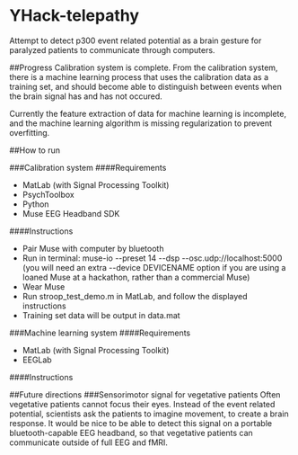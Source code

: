 YHack-telepathy
===============

Attempt to detect p300 event related potential as a brain gesture for paralyzed patients to communicate through computers.

##Progress
Calibration system is complete. From the calibration system, there is a machine learning process that uses the calibration data as a training set, and should become able to distinguish between events when the brain signal has and has not occured.

Currently the feature extraction of data for machine learning is incomplete, and the machine learning algorithm is missing regularization to prevent overfitting.

##How to run

###Calibration system
####Requirements
* MatLab (with Signal Processing Toolkit)
* PsychToolbox
* Python
* Muse EEG Headband SDK

####Instructions
* Pair Muse with computer by bluetooth
* Run in terminal: muse-io --preset 14 --dsp --osc.udp://localhost:5000
  (you will need an extra --device DEVICENAME option if you are using a loaned Muse at a hackathon, rather than a commercial Muse)
* Wear Muse
* Run stroop\_test\_demo.m in MatLab, and follow the displayed instructions
* Training set data will be output in data.mat

###Machine learning system
####Requirements
* MatLab (with Signal Processing Toolkit)
* EEGLab

####Instructions

##Future directions
###Sensorimotor signal for vegetative patients
Often vegetative patients cannot focus their eyes. Instead of the event related potential, scientists ask the patients to imagine movement, to create a brain response. It would be nice to be able to detect this signal on a portable bluetooth-capable EEG headband, so that vegetative patients can communicate outside of full EEG and fMRI.
